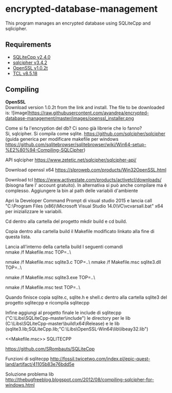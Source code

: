 # encrypted-database-management

This program manages an encrypted database using SQLiteCpp and sqlicipher.

## Requirements
* [SQLiteCpp v2.4.0](https://github.com/SRombauts/SQLiteCpp)
* [sqlcipher v3.4.2](https://github.com/sqlcipher/sqlcipher)
* [OpenSSL v1.0.2t](https://slproweb.com/products/Win32OpenSSL.html)
* [TCL v8.5.18](https://www.activestate.com/products/activetcl/downloads/)

## Compiling

**OpenSSL**  
Download version 1.0.2t from the link and install. The file to be downloaded is:
![image]https://raw.githubusercontent.com/avandrea/encrypted-database-management/master/images/openssl_installer.png

Come si fa l'encryption del db? Ci sono già librerie che lo fanno?  
Si, sqlcipher. Si compila come sqlite. https://github.com/sqlcipher/sqlcipher (guida generica per modificare makefile per windows https://github.com/sqlitebrowser/sqlitebrowser/wiki/Win64-setup-%E2%80%94-Compiling-SQLCipher) 

API sqlcipher https://www.zetetic.net/sqlcipher/sqlcipher-api/ 

Download openssl x64 https://slproweb.com/products/Win32OpenSSL.html 

Download tcl https://www.activestate.com/products/activetcl/downloads/ (bisogna fare l' account gratuito). In alternativa si può anche compilare ma è complesso. Aggiungere la bin al path delle variabili d'ambiente 

Apri la Developer Command Prompt di visual studio 2015 e lancia call "C:\Program Files (x86)\Microsoft Visual Studio 14.0\VC\vcvarsall.bat" x64  per inizializzare le variabili. 

Cd dentro alla cartella del progetto mkdir build e cd build.  

Copia dentro alla cartella build il Makefile modificato linkato alla fine di questa lista. 

Lancia all'interno della cartella build I seguenti comandi  
nmake /f Makefile.msc TOP=..\ 
 
nmake /f Makefile.msc sqlite3.c TOP=..\ 
nmake /f Makefile.msc sqlite3.dll TOP=..\ 
  
nmake /f Makefile.msc sqlite3.exe TOP=..\ 
 
nmake /f Makefile.msc test TOP=..\ 

Quando finisce copia sqlite.c, sqlite.h e shell.c dentro alla cartella sqlite3 del progetto sqlitecpp e ricompila sqlitecpp 

Infine aggiungi al progetto finale le include di sqlitecpp ("C:\Libs\SQLiteCpp-master\include") le directory per le lib (C:\Libs\SQLiteCpp-master\build\x64\Release) e le lib (sqlite3.lib;SQLiteCpp.lib;"C:\Libs\OpenSSL-Win64\lib\libeay32.lib") 

<<Makefile.msc>>
SQLITECPP 

https://github.com/SRombauts/SQLiteCpp 

Funzioni di sqlitecpp http://fossil.twicetwo.com/index.pl/epic-quest-land/artifact/41105b83e76bdd5e 

Soluzione problema lib http://thebugfreeblog.blogspot.com/2012/08/compiling-sqlcipher-for-windows.html 

 